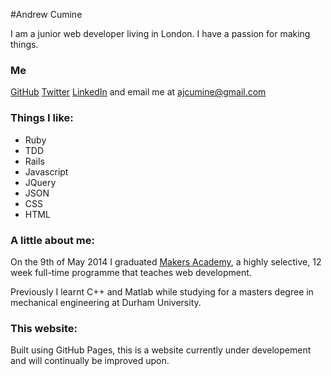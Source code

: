 #Andrew Cumine

I am a junior web developer living in London. I have a passion for making things.

### Me

[GitHub](https://github.com/ajcumine) [Twitter](https://twitter.com/AJCumine) [LinkedIn](https://www.linkedin.com/in/ajcumine) and email me at ajcumine@gmail.com

### Things I like:

* Ruby
* TDD
* Rails
* Javascript
* JQuery
* JSON
* CSS
* HTML

### A little about me: 

On the 9th of May 2014 I graduated [Makers Academy](http://www.makersacademy.com), a highly selective, 12 week full-time programme that teaches web development.

Previously I learnt C++ and Matlab while studying for a masters degree in mechanical engineering at Durham University.

### This website:

Built using GitHub Pages, this is a website currently under developement and will continually be improved upon. 

